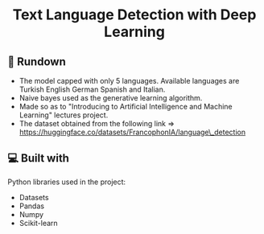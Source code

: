 <div align ="center" id="toc">
  <ul style="list-style: none">
    <summary>
      <h1 align="center" id="title">Text Language Detection with Deep Learning </h1>
    </summary>
  </ul>
</div>

<h2>🧐 Rundown</h2>

*   The model capped with only 5 languages. Available languages are Turkish English German Spanish and Italian.
*   Naive bayes used as the generative learning algorithm.
*   Made so as to "Introducing to Artificial Intelligence and Machine Learning" lectures project.
*   The dataset obtained from the following link => https://huggingface.co/datasets/FrancophonIA/language\_detection

  
  
<h2>💻 Built with</h2>

Python libraries used in the project:

*   Datasets
*   Pandas
*   Numpy
*   Scikit-learn
